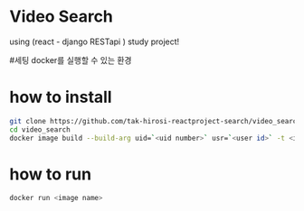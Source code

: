
# Video Search
using (react - django RESTapi ) study project!

#세팅
docker를 실행할 수 있는 환경

# how to install
```bash
git clone https://github.com/tak-hirosi-reactproject-search/video_search.git
cd video_search
docker image build --build-arg uid=`<uid number>` usr=`<user id>` -t <image name> .
```

# how to run
```bash
docker run <image name>
```
